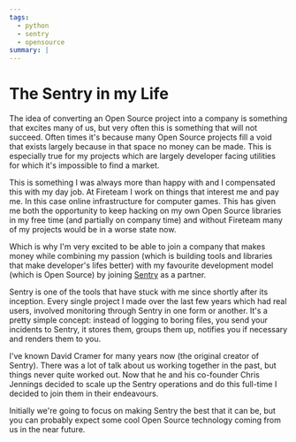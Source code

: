 ```yaml
---
tags:
  - python
  - sentry
  - opensource
summary: |
---
```


# The Sentry in my Life

The idea of converting an Open Source project into a company is something
that excites many of us, but very often this is something that will not
succeed.  Often times it's because many Open Source projects fill a void
that exists largely because in that space no money can be made.  This is
especially true for my projects which are largely developer facing
utilities for which it's impossible to find a market.

This is something I was always more than happy with and I compensated this
with my day job.  At Fireteam I work on things that interest me and pay
me.  In this case online infrastructure for computer games.  This has
given me both the opportunity to keep hacking on my own Open Source
libraries in my free time (and partially on company time) and without
Fireteam many of my projects would be in a worse state now.

Which is why I'm very excited to be able to join a company that makes
money while combining my passion (which is building tools and libraries
that make developer's lifes better) with my favourite development model
(which is Open Source) by joining [Sentry](https://getsentry.com/) as a
partner.

Sentry is one of the tools that have stuck with me since shortly after its
inception.  Every single project I made over the last few years which had
real users, involved monitoring through Sentry in one form or another.
It's a pretty simple concept: instead of logging to boring files, you send
your incidents to Sentry, it stores them, groups them up, notifies you if
necessary and renders them to you.

I've known David Cramer for many years now (the original creator of
Sentry).  There was a lot of talk about us working together in the past,
but things never quite worked out.  Now that he and his co-founder Chris
Jennings decided to scale up the Sentry operations and do this full-time I
decided to join them in their endeavours.

Initially we're going to focus on making Sentry the best that it can be,
but you can probably expect some cool Open Source technology coming from
us in the near future.
